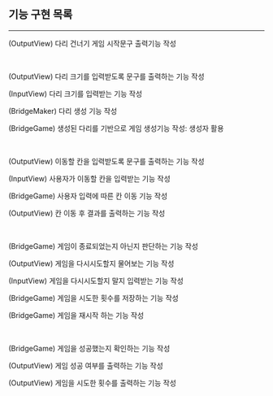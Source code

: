 ## 기능 구현 목록

---

(OutputView) 다리 건너기 게임 시작문구 출력기능 작성

<br>

(OutputView) 다리 크기를 입력받도록 문구를 출력하는 기능 작성

(InputView) 다리 크기를 입력받는 기능 작성

(BridgeMaker) 다리 생성 기능 작성

(BridgeGame) 생성된 다리를 기반으로 게임 생성기능 작성: 생성자 활용

<br>

(OutputView) 이동할 칸을 입력받도록 문구를 출력하는 기능 작성 

(InputView) 사용자가 이동할 칸을 입력받는 기능 작성

(BridgeGame) 사용자 입력에 따른 칸 이동 기능 작성

(OutputView) 칸 이동 후 결과를 출력하는 기능 작성

<br>

(BridgeGame) 게임이 종료되었는지 아닌지 판단하는 기능 작성

(OutputView) 게임을 다시시도할지 물어보는 기능 작성

(InputView) 게임을 다시시도할지 말지 입력받는 기능 작성

(BridgeGame) 게임을 시도한 횟수를 저장하는 기능 작성

(BridgeGame) 게임을 재시작 하는 기능 작성

<br>

(BridgeGame) 게임을 성공했는지 확인하는 기능 작성

(OutputView) 게임 성공 여부를 출력하는 기능 작성

(OutputView) 게임을 시도한 횟수를 출력하는 기능 작성